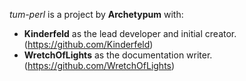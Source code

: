 _tum-perl_ is a project by **Archetypum** with:
 - **Kinderfeld** as the lead developer and initial creator.
 (https://github.com/Kinderfeld)
 - **WretchOfLights** as the documentation writer.
 (https://github.com/WretchOfLights)
